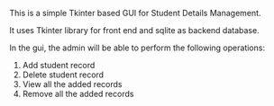 This is a simple Tkinter based GUI for Student Details Management.

It uses Tkinter library for front end and sqlite as backend database.

In the gui, the admin will be able to perform the following operations:

1. Add student record
2. Delete student record
3. View all the added records
4. Remove all the added records
